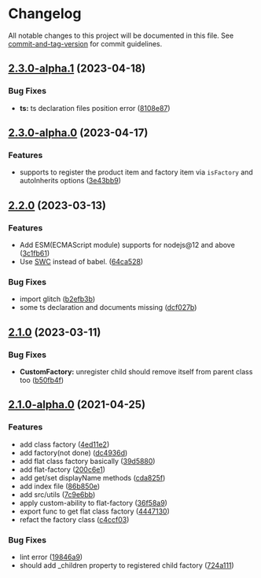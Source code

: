 # Changelog

All notable changes to this project will be documented in this file. See [commit-and-tag-version](https://github.com/absolute-version/commit-and-tag-version) for commit guidelines.

## [2.3.0-alpha.1](https://github.com/snowyu/custom-factory.js/compare/v2.3.0-alpha.0...v2.3.0-alpha.1) (2023-04-18)


### Bug Fixes

* **ts:** ts declaration files position error ([8108e87](https://github.com/snowyu/custom-factory.js/commit/8108e87e7977d1cdb0535ea93c25fa7efae2d529))

## [2.3.0-alpha.0](https://github.com/snowyu/custom-factory.js/compare/v2.2.0...v2.3.0-alpha.0) (2023-04-17)


### Features

* supports to register the product item and factory item via `isFactory` and autoInherits options ([3e43bb9](https://github.com/snowyu/custom-factory.js/commit/3e43bb99ee09477d3c5ab8e49556ff7826504c42))

## [2.2.0](https://github.com/snowyu/custom-factory.js/compare/v2.1.0...v2.2.0) (2023-03-13)


### Features

* Add ESM(ECMAScript module) supports for nodejs@12 and above ([3c1fb61](https://github.com/snowyu/custom-factory.js/commit/3c1fb6153351284b5cd275e2bcba5ff8f8126246))
* Use [SWC](https://swc.rs/) instead of babel. ([64ca528](https://github.com/snowyu/custom-factory.js/commit/64ca5281e943596467a591662e28c9aabdf8f687))


### Bug Fixes

* import glitch ([b2efb3b](https://github.com/snowyu/custom-factory.js/commit/b2efb3bbb14481d344f166b10d034c237b86cd04))
* some ts declaration and documents missing ([dcf027b](https://github.com/snowyu/custom-factory.js/commit/dcf027bbf6d04c5f32116fe16708ac7f83a567d8))

## [2.1.0](https://github.com/snowyu/custom-factory.js/compare/v2.1.0-alpha.0...v2.1.0) (2023-03-11)


### Bug Fixes

* **CustomFactory:** unregister child should remove itself from parent class too ([b50fb4f](https://github.com/snowyu/custom-factory.js/commit/b50fb4fe47bba3d509c26939c9de760cca9917cc))

## [2.1.0-alpha.0](https://github.com/snowyu/custom-factory.js/compare/v1.5.0...v2.1.0-alpha.0) (2021-04-25)


### Features

* add class factory ([4ed11e2](https://github.com/snowyu/custom-factory.js/commit/4ed11e28001937687233b84a653a77be29ad0b2e))
* add factory(not done) ([dc4936d](https://github.com/snowyu/custom-factory.js/commit/dc4936d696a0bd3a385bf79a6820054f3925bffd))
* add flat class factory basically ([39d5880](https://github.com/snowyu/custom-factory.js/commit/39d5880a922b0ac9728ca0eccb6b1baacfd8cd44))
* add flat-factory ([200c6e1](https://github.com/snowyu/custom-factory.js/commit/200c6e17e7e6ac3d5a94e33d935600502021d9b9))
* add get/set displayName methods ([cda825f](https://github.com/snowyu/custom-factory.js/commit/cda825fdccaffdb60a12f1bcf77a726a97c0595b))
* add index file ([86b850e](https://github.com/snowyu/custom-factory.js/commit/86b850ee8695f9233e36af80b72402aa6b8e5fa7))
* add src/utils ([7c9e6bb](https://github.com/snowyu/custom-factory.js/commit/7c9e6bb7abb686385238283e111ee9a68ad6026a))
* apply custom-ability to flat-factory ([36f58a9](https://github.com/snowyu/custom-factory.js/commit/36f58a9203a18e143b448ce94667d12d88c1d166))
* export func to get flat class factory ([4447130](https://github.com/snowyu/custom-factory.js/commit/4447130e9b8b69fac2df6e7cb6de5cb157ba0bf6))
* refact the factory class ([c4ccf03](https://github.com/snowyu/custom-factory.js/commit/c4ccf0357f69bbeec7c1dccf7994ebfbd4ff2383))


### Bug Fixes

* lint error ([19846a9](https://github.com/snowyu/custom-factory.js/commit/19846a91896d234a46cb47dcfef9920df8752d5d))
* should add _children property to registered child factory ([724a111](https://github.com/snowyu/custom-factory.js/commit/724a1118edaeb9aacc0cf2562f67e881a608cba4))
